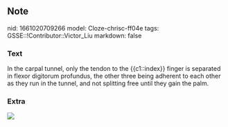 ## Note
nid: 1661020709266
model: Cloze-chrisc-ff04e
tags: GSSE::!Contributor::Victor_Liu
markdown: false

### Text
In the carpal tunnel, only the tendon to the {{c1::index}} finger is separated in flexor digitorum profundus, the other three being adherent to each other as they run in the tunnel, and not splitting free until they gain the palm.

### Extra
<img src="paste-4372893de03b7e3a43d90689a9966458f9eddb9a.jpg">

